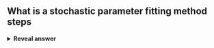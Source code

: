 ## What is a stochastic parameter fitting method steps
<details>
<summary><b>Reveal answer</b></summary>
1. Start at a random point p1 in parameter space<br>2. calculate the error at p1<br>3. pick a random point p2 nearby<br>4. calculate error at p2<br>5. repeat 3-4 until error less than threshold or n steps have been taken
</details>
